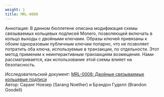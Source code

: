 ```yaml
---
weight: 1
title: MRL-0008
---
```


Аннотация: В данном бюллетене описана модификация схемы связываемых кольцевых подписей Monero, позволяющей включать в кольцо выходы с двойными ключами. Образы ключей привязаны к обоим одноразовым публичным ключам попарно, что не позволяет потратить оба ключа, используемые в транзакции, по отдельности. Этот метод применим к неинтерактивным транзакциям возмещения. Нами рассматривается, как использование этой схемы влияет на безопасность.​

Исследовательский документ: [MRL-0008: Двойные связываемые кольцевые подписи](https://docs.xmr.ru/research/mrl-0008/MRL-0008.pdf)  
Автор: Саранг Ноезер (Sarang Noether) и Брэндон Гуделл (Brandon Goodell)
